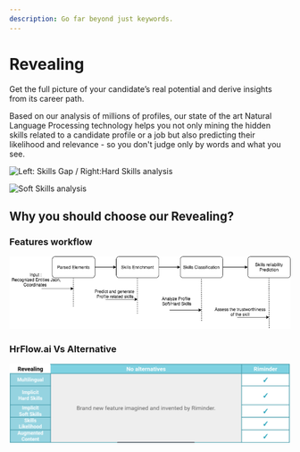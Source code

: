 ```yaml
---
description: Go far beyond just keywords.
---
```


# Revealing

Get the full picture of your candidate’s real potential and derive insights from its career path. 

Based on our analysis of millions of profiles, our state of the art Natural Language Processing technology helps you not only mining the hidden skills related to a candidate profile or a job but also predicting their likelihood and relevance - so you don't judge only by words and what you see.

![Left: Skills Gap / Right:Hard Skills analysis](https://lh3.googleusercontent.com/hrVtIXml-8EOZXKfyIm0vyw0mYD8GxUvW1W81lbqvL3_jQAqIVDjZI2-WhGEp3_7tyaHrlnCNp5qhqJJ1zUJJQuf6e4W0Jp4ns5D3rSGR05uYEpaC8hInkyBXYW3Wg3xu4vZ1tkGhns)

![Soft Skills analysis](https://lh3.googleusercontent.com/zOgEXSD79Q4rX337_5fbmybc3Gx43ZULU20NkFmuqgz5SZL31jteM4HJISPWupktveKrE4rX6zy4nTN3SyqLHnheft4p-FA3TaOxsYnb7DJ4nV6Cjq2nl7IlCaHMYGbySS3JOowxe0I)

## Why you should choose our Revealing?

### Features workflow

![Revealing Workflow](../.gitbook/assets/untitled-diagram-5.png)

### **HrFlow.ai Vs Alternative** 

![](../.gitbook/assets/screenshot-from-2020-04-10-02-23-07.png)

